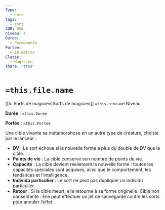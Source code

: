 ```yaml
---
Type:
  - core
tags:
  - sort
JDR: OSE
niveau: 4
Duree:
  - Permanente
Portee:
  - 18 mètres
Classe:
  - Magicien
share: "true"
---
```

# `=this.file.name`  

[[5. Sorts de magicien|Sorts de magicien]] `=this.niveau`e Niveau

**Durée** : `=this.Duree` 

**Portée** : `=this.Portee`

Une cible vivante se métamorphose en un autre type de créature, choisie par le lanceur :

- **DV** : Le sort échoue si la nouvelle forme a plus du double de DV que la cible.
- **Points de vie** : La cible conserve son nombre de points de vie.
- **Capacité** : La cible devient réellement la nouvelle forme : toutes les capacités spéciales sont acquises, ainsi que le comportement, les tendances et l’intelligence.
- **Individu particulier** : Le sort ne peut pas dupliquer un individu particulier.
- **Retour** : Si la cible meurt, elle retourne à sa forme originelle.
Cible non consentante : Elle peut effectuer un jet de sauvegarde contre les sorts pour annuler l’effet.